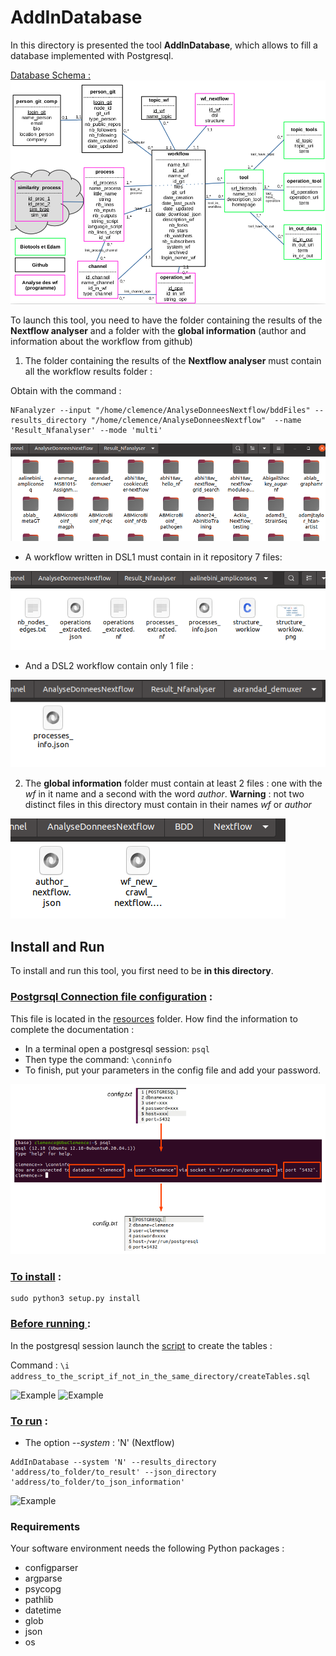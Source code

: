 # AddInDatabase

In this directory is presented the tool __AddInDatabase__, which allows to fill a database implemented with Postgresql.

<ins>Database Schema :</ins>
![Schema](Pictures/0.png)

To launch this tool, you need to have the folder containing the results of the __Nextflow analyser__ and a folder with the __global information__ (author and information about the workflow from github)

1. The folder containing the results of the __Nextflow analyser__  must contain all the workflow results folder :

Obtain with the command : 
```
NFanalyzer --input "/home/clemence/AnalyseDonneesNextflow/bddFiles" --results_directory "/home/clemence/AnalyseDonneesNextflow"  --name 'Result_Nfanalyser' --mode 'multi'
```

![Example](Pictures/5.png)

* A workflow written in DSL1 must contain in it repository 7 files:

![Example](Pictures/6.png)

* And a DSL2 workflow contain only 1 file : 

![Example](Pictures/7.png)

2. The __global information__ folder must contain at least 2 files : one with the *wf* in it name and a second with the word *author*. **Warning** : not two distinct files in this directory must contain in their names *wf* or *author*

![Example](Pictures/8.png)

## Install and Run

To install and run this tool, you first need to be __in this directory__.

### <ins>Postgrsql Connection file configuration</ins> :

This file is located in the [resources](/BDD/resources/) folder. How find the information to complete the documentation :

* In a terminal open a postgresql session: ```psql```
* Then type the command: ```\conninfo```
* To finish, put your parameters in the config file and add your password.

![Example](Pictures/1.png)

### <ins>To install</ins> :

```
sudo python3 setup.py install
```

### <ins>Before running </ins> :

In the postgresql session launch the [script](/BDD/TablesSql/createTables.sql) to create the tables :

Command : 
```\i address_to_the_script_if_not_in_the_same_directory/createTables.sql ```

![Example](Pictures/3.png)
![Example](Pictures/4.png)


### <ins>To run</ins> :

* The option *--system* : 'N' (Nextflow) 

```
AddInDatabase --system 'N' --results_directory 'address/to_folder/to_result' --json_directory 'address/to_folder/to_json_information'
```

![Example](Pictures/2.png)

### Requirements 
Your software environment needs the following Python packages : 
* configparser
* argparse
* psycopg
* pathlib
* datetime
* glob
* json
* os